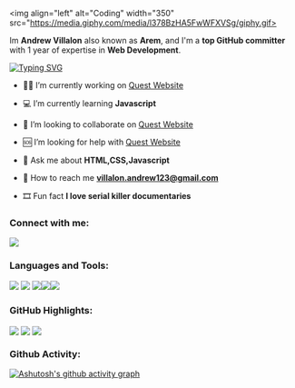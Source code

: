 <img align="left" alt="Coding" width="350" src="https://media.giphy.com/media/l378BzHA5FwWFXVSg/giphy.gif>

Im **Andrew Villalon** also known as **Arem**, and I'm a **top GitHub committer** with 1 year of expertise in **Web Development**.

[![Typing SVG](https://readme-typing-svg.herokuapp.com?font=Fira+Code&size=22&duration=3000&pause=1000&color=9D00FF&width=435&lines=I'm+Andrew+Villalon%2C+18+years+old;Front-end+Web+Developer)](https://git.io/typing-svg)

- 👨‍💻 I’m currently working on [Quest Website](https://questwebsite.netlify.app/)

- 💻 I’m currently learning **Javascript**

- 🤝 I’m looking to collaborate on [Quest Website](https://questwebsite.netlify.app/)

- 🆘 I’m looking for help with [Quest Website](https://questwebsite.netlify.app/)

- 💬 Ask me about **HTML,CSS,Javascript**

- 📩 How to reach me **villalon.andrew123@gmail.com**

- 🎞️ Fun fact **I love serial killer documentaries**

<h3 align="left">Connect with me:</h3>
<p align="left">
<a href="mailto: villalon.andrew123@gmail.com">
<img src="https://img.shields.io/badge/-villalon.andrew123%40gmail.com-9D00FF?&style=for-the-badge&logo=Microsoft-outlook&logoColor=white" ></a> 
</p>

<h3 align="left">Languages and Tools:</h3>
<p align="left"> <img src="https://img.shields.io/badge/html5-%23E34F26.svg?style=for-the-badge&logo=html5&logoColor=white">   <img src="https://img.shields.io/badge/css3%20-%2314354C.svg?&style=for-the-badge&logo=css3&logoColor=white"> <img src="https://img.shields.io/badge/javascript%20-%23323330.svg?&style=for-the-badge&logo=javascript&logoColor=%23F7DF1E"><img src="http://img.shields.io/badge/-VS%20Code-000000?style=for-the-badge&logo=Visual-studio-code&logoColor=blue"><img src="https://img.shields.io/badge/Canva-%2300C4CC.svg?style=for-the-badge&logo=Canva&logoColor=white">   </p>

### GitHub Highlights: 
<img align="center" src="https://github-readme-stats.vercel.app/api?username=meraeugene&show_icons=true&theme=midnight-purple"/>

<img align="center" src="https://github-readme-streak-stats.herokuapp.com/?user=meraeugene&theme=midnight-purple&date_format=M%20j%5B%2C%20Y%5D" />

<img align="center" src="https://github-readme-stats.vercel.app/api/top-langs/?username=meraeugene&langs_count=8&layout=compact&theme=midnight-purple&hide=html,Tcl" />

### Github Activity: 
[![Ashutosh's github activity graph](https://activity-graph.herokuapp.com/graph?username=meraeugene&&bg_color=000000&color=9D00FF&line=9D00FF&point=FFFFFF)](https://github.com/meraeugene/github-readme-activity-graph)
